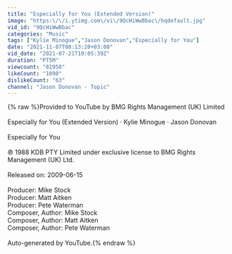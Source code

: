 ```yaml
---
title: "Especially for You (Extended Version)"
image: "https:\/\/i.ytimg.com\/vi\/9QcHiWwBbac\/hqdefault.jpg"
vid_id: "9QcHiWwBbac"
categories: "Music"
tags: ["Kylie Minogue","Jason Donovan","Especially for You"]
date: "2021-11-07T08:13:20+03:00"
vid_date: "2021-07-21T10:05:39Z"
duration: "PT5M"
viewcount: "81958"
likeCount: "1090"
dislikeCount: "63"
channel: "Jason Donovan - Topic"
---
```

{% raw %}Provided to YouTube by BMG Rights Management (UK) Limited<br /><br />Especially for You (Extended Version) · Kylie Minogue · Jason Donovan<br /><br />Especially for You<br /><br />℗ 1988 KDB PTY Limited under exclusive license to BMG Rights Management (UK) Ltd.<br /><br />Released on: 2009-06-15<br /><br />Producer: Mike Stock<br />Producer: Matt Aitken<br />Producer: Pete Waterman<br />Composer, Author: Mike Stock<br />Composer, Author: Matt Aitken<br />Composer, Author: Pete Waterman<br /><br />Auto-generated by YouTube.{% endraw %}
